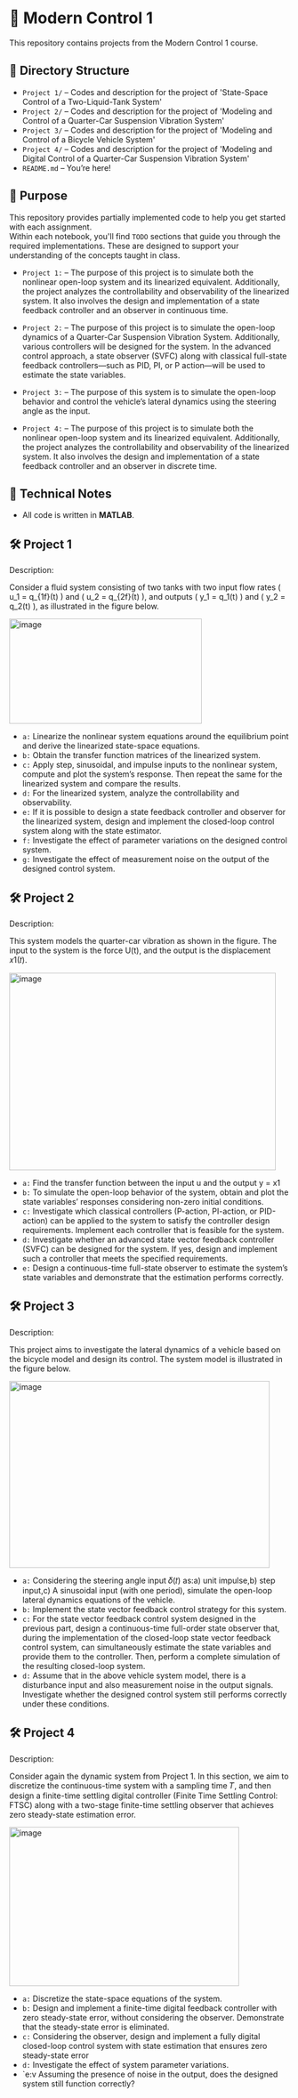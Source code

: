 # 📘 Modern Control 1

This repository contains projects from the Modern Control 1 course.

## 📁 Directory Structure

- `Project 1/` – Codes and description for the project of 'State-Space Control of a Two-Liquid-Tank System'
- `Project 2/` – Codes and description for the project of 'Modeling and Control of a Quarter-Car Suspension Vibration System'
- `Project 3/` – Codes and description for the project of 'Modeling and Control of a Bicycle Vehicle System'
- `Project 4/` – Codes and description for the project of 'Modeling and Digital Control of a Quarter-Car Suspension Vibration System'
- `README.md` – You’re here!

## 🎯 Purpose

This repository provides partially implemented code to help you get started with each assignment.  
Within each notebook, you'll find `TODO` sections that guide you through the required implementations. These are designed to support your understanding of the concepts taught in class.

- `Project 1:` – The purpose of this project is to simulate both the nonlinear open-loop system and its linearized equivalent. Additionally, the project analyzes the controllability and observability of the linearized system. It also involves the design and implementation of a state feedback controller and an observer in continuous time.

- `Project 2:` – The purpose of this project is to simulate the open-loop dynamics of a Quarter-Car Suspension Vibration System. Additionally, various controllers will be designed for the system. In the advanced control approach, a state observer (SVFC) along with classical full-state feedback controllers—such as PID, PI, or P action—will be used to estimate the state variables.

- `Project 3:` – The purpose of this system is to simulate the open-loop behavior and control the vehicle’s lateral dynamics using the steering angle as the input.

- `Project 4:` – The purpose of this project is to simulate both the nonlinear open-loop system and its linearized equivalent. Additionally, the project analyzes the controllability and observability of the linearized system. It also involves the design and implementation of a state feedback controller and an observer in discrete time.

## 🧠 Technical Notes

- All code is written in **MATLAB**.


## 🛠️ Project 1
Description: 

Consider a fluid system consisting of two tanks with two input flow rates \( u_1 = q_{1f}(t) \) and \( u_2 = q_{2f}(t) \), and outputs \( y_1 = q_1(t) \) and \( y_2 = q_2(t) \), as illustrated in the figure below.

<img width="346" height="189" alt="image" src="https://github.com/user-attachments/assets/457a0ad2-6736-47d9-95db-781fe6f4ab15" />

- `a:` Linearize the nonlinear system equations around the equilibrium point and derive the linearized state-space equations.
- `b:` Obtain the transfer function matrices of the linearized system.
- `c:` Apply step, sinusoidal, and impulse inputs to the nonlinear system, compute and plot the system’s response. Then repeat the same for the linearized system and compare the results.
- `d:` For the linearized system, analyze the controllability and observability.
- `e:` If it is possible to design a state feedback controller and observer for the linearized system, design and implement the closed-loop control system along with the state estimator.
- `f:` Investigate the effect of parameter variations on the designed control system.
- `g:` Investigate the effect of measurement noise on the output of the designed control system.

## 🛠️ Project 2
Description: 

This system models the quarter-car vibration as shown in the figure. The input to the system is the force U(t), and the output is the displacement 𝑥1(𝑡).

<img width="479" height="355" alt="image" src="https://github.com/user-attachments/assets/37db7433-9b1a-463d-a746-a0442c0dafab" />

- `a:` Find the transfer function between the input u and the output y = x1
- `b:` To simulate the open-loop behavior of the system, obtain and plot the state variables’ responses considering non-zero initial conditions.
- `c:` Investigate which classical controllers (P-action, PI-action, or PID-action) can be applied to the system to satisfy the controller design requirements. Implement each controller that is feasible for the system.
- `d:` Investigate whether an advanced state vector feedback controller (SVFC) can be designed for the system. If yes, design and implement such a controller that meets the specified requirements.
- `e:` Design a continuous-time full-state observer to estimate the system’s state variables and demonstrate that the estimation performs correctly.

## 🛠️ Project 3
Description: 

This project aims to investigate the lateral dynamics of a vehicle based on the bicycle model and design its control. The system model is illustrated in the figure below.

<img width="468" height="336" alt="image" src="https://github.com/user-attachments/assets/a5c2eeef-61f8-4f48-bc9c-24ebba483aad" />

- `a:` Considering the steering angle input 𝛿(𝑡) as:a) unit impulse,b) step input,c) A sinusoidal input (with one period), simulate the open-loop lateral dynamics equations of the vehicle.
- `b:` Implement the state vector feedback control strategy for this system.
- `c:` For the state vector feedback control system designed in the previous part, design a continuous-time full-order state observer that, during the implementation of the closed-loop state vector feedback control system, can simultaneously estimate the state variables and provide them to the controller. Then, perform a complete simulation of the resulting closed-loop system.
- `d:` Assume that in the above vehicle system model, there is a disturbance input and also measurement noise in the output signals. Investigate whether the designed control system still performs correctly under these conditions.

## 🛠️ Project 4
Description: 

Consider again the dynamic system from Project 1. In this section, we aim to discretize the continuous-time system with a sampling time 𝑇, and then design a finite-time settling digital controller (Finite Time Settling Control: FTSC) along with a two-stage finite-time settling observer that achieves zero steady-state estimation error.

<img width="413" height="286" alt="image" src="https://github.com/user-attachments/assets/10684c57-0d68-436e-95ad-230895580b43" />

- `a:` Discretize the state-space equations of the system.
- `b:` Design and implement a finite-time digital feedback controller with zero steady-state error, without considering the observer. Demonstrate that the steady-state error is eliminated.
- `c:` Considering the observer, design and implement a fully digital closed-loop control system with state estimation that ensures zero steady-state error
- `d:` Investigate the effect of system parameter variations.
- `e:v Assuming the presence of noise in the output, does the designed system still function correctly?
